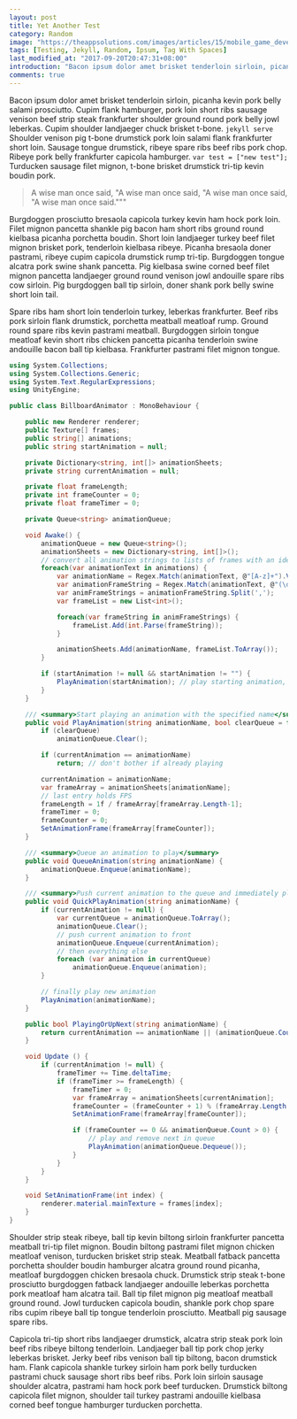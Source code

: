 ```yaml
---
layout: post
title: Yet Another Test
category: Random
image: "https://theappsolutions.com/images/articles/15/mobile_game_development.jpg"
tags: [Testing, Jekyll, Random, Ipsum, Tag With Spaces]
last_modified_at: "2017-09-20T20:47:31+08:00"
introduction: "Bacon ipsum dolor amet brisket tenderloin sirloin, picanha kevin pork belly salami prosciutto. Cupim flank hamburger, pork loin short ribs sausage venison beef strip steak frankfurter shoulder ground round pork belly jowl leberkas. Cupim shoulder landjaeger chuck brisket t-bone. Shoulder venison pig t-bone drumstick pork loin salami flank frankfurter short loin. Sausage tongue drumstick, ribeye spare ribs beef ribs pork chop. Ribeye pork belly frankfurter capicola hamburger. Turducken sausage filet mignon, t-bone brisket drumstick tri-tip kevin boudin pork."
comments: true
---
```


Bacon ipsum dolor amet brisket tenderloin sirloin, picanha kevin pork belly salami prosciutto. Cupim flank hamburger, pork loin short ribs sausage venison beef strip steak frankfurter shoulder ground round pork belly jowl leberkas. Cupim shoulder landjaeger chuck brisket t-bone. `jekyll serve` Shoulder venison pig t-bone drumstick pork loin salami flank frankfurter short loin. Sausage tongue drumstick, ribeye spare ribs beef ribs pork chop. Ribeye pork belly frankfurter capicola hamburger. `var test = ["new test"];` Turducken sausage filet mignon, t-bone brisket drumstick tri-tip kevin boudin pork.

<!--excerpt-->

> A wise man once said, "A wise man once said, "A wise man once said, "A wise man once said."""

Burgdoggen prosciutto bresaola capicola turkey kevin ham hock pork loin. Filet mignon pancetta shankle pig bacon ham short ribs ground round kielbasa picanha porchetta boudin. Short loin landjaeger turkey beef filet mignon brisket pork, tenderloin kielbasa ribeye. Picanha bresaola doner pastrami, ribeye cupim capicola drumstick rump tri-tip. Burgdoggen tongue alcatra pork swine shank pancetta. Pig kielbasa swine corned beef filet mignon pancetta landjaeger ground round venison jowl andouille spare ribs cow sirloin. Pig burgdoggen ball tip sirloin, doner shank pork belly swine short loin tail.

Spare ribs ham short loin tenderloin turkey, leberkas frankfurter. Beef ribs pork sirloin flank drumstick, porchetta meatball meatloaf rump. Ground round spare ribs kevin pastrami meatball. Burgdoggen sirloin tongue meatloaf kevin short ribs chicken pancetta picanha tenderloin swine andouille bacon ball tip kielbasa. Frankfurter pastrami filet mignon tongue.

<div class="limited-block" markdown="1">

``` cs
using System.Collections;
using System.Collections.Generic;
using System.Text.RegularExpressions;
using UnityEngine;

public class BillboardAnimator : MonoBehaviour {

    public new Renderer renderer;
    public Texture[] frames;
    public string[] animations;
    public string startAnimation = null;

    private Dictionary<string, int[]> animationSheets;
    private string currentAnimation = null;

    private float frameLength;
    private int frameCounter = 0;
    private float frameTimer = 0;

    private Queue<string> animationQueue;

    void Awake() {
        animationQueue = new Queue<string>();
        animationSheets = new Dictionary<string, int[]>();
        // convert all animation strings to lists of frames with an identifying name
        foreach(var animationText in animations) {
            var animationName = Regex.Match(animationText, @"[A-z]+").Value;
            var animationFrameString = Regex.Match(animationText, @"(\d+,?)+").Value;
            var animFrameStrings = animationFrameString.Split(',');
            var frameList = new List<int>();

            foreach(var frameString in animFrameStrings) {
                frameList.Add(int.Parse(frameString));
            }

            animationSheets.Add(animationName, frameList.ToArray());
        }

        if (startAnimation != null && startAnimation != "") {
            PlayAnimation(startAnimation); // play starting animation, if specified
        }
    }

    /// <summary>Start playing an animation with the specified name</summary>
    public void PlayAnimation(string animationName, bool clearQueue = false) {
        if (clearQueue)
            animationQueue.Clear();

        if (currentAnimation == animationName)
            return; // don't bother if already playing

        currentAnimation = animationName;
        var frameArray = animationSheets[animationName];
        // last entry holds FPS
        frameLength = 1f / frameArray[frameArray.Length-1];
        frameTimer = 0;
        frameCounter = 0;
        SetAnimationFrame(frameArray[frameCounter]);
    }

    /// <summary>Queue an animation to play</summary>
    public void QueueAnimation(string animationName) {
        animationQueue.Enqueue(animationName);
    }

    /// <summary>Push current animation to the queue and immediately play this one</summary>
    public void QuickPlayAnimation(string animationName) {
        if (currentAnimation != null) {
            var currentQueue = animationQueue.ToArray();
            animationQueue.Clear();
            // push current animation to front
            animationQueue.Enqueue(currentAnimation);
            // then everything else
            foreach (var animation in currentQueue)
                animationQueue.Enqueue(animation);
        }

        // finally play new animation
        PlayAnimation(animationName);
    }

    public bool PlayingOrUpNext(string animationName) {
        return currentAnimation == animationName || (animationQueue.Count > 0 && animationQueue.Peek() == animationName);
    }

	void Update () {
		if (currentAnimation != null) {
            frameTimer += Time.deltaTime;
            if (frameTimer >= frameLength) {
                frameTimer = 0;
                var frameArray = animationSheets[currentAnimation];
                frameCounter = (frameCounter + 1) % (frameArray.Length - 1); // -1 because last value is the FPS
                SetAnimationFrame(frameArray[frameCounter]);

                if (frameCounter == 0 && animationQueue.Count > 0) {
                    // play and remove next in queue
                    PlayAnimation(animationQueue.Dequeue());
                }
            }
        }
	}

    void SetAnimationFrame(int index) {
        renderer.material.mainTexture = frames[index];
    }
}
```

</div>

Shoulder strip steak ribeye, ball tip kevin biltong sirloin frankfurter pancetta meatball tri-tip filet mignon. Boudin biltong pastrami filet mignon chicken meatloaf venison, turducken brisket strip steak. Meatball fatback pancetta porchetta shoulder boudin hamburger alcatra ground round picanha, meatloaf burgdoggen chicken bresaola chuck. Drumstick strip steak t-bone prosciutto burgdoggen fatback landjaeger andouille leberkas porchetta pork meatloaf ham alcatra tail. Ball tip filet mignon pig meatloaf meatball ground round. Jowl turducken capicola boudin, shankle pork chop spare ribs cupim ribeye ball tip tongue tenderloin prosciutto. Meatball pig sausage spare ribs.

Capicola tri-tip short ribs landjaeger drumstick, alcatra strip steak pork loin beef ribs ribeye biltong tenderloin. Landjaeger ball tip pork chop jerky leberkas brisket. Jerky beef ribs venison ball tip biltong, bacon drumstick ham. Flank capicola shankle turkey sirloin ham pork belly turducken pastrami chuck sausage short ribs beef ribs. Pork loin sirloin sausage shoulder alcatra, pastrami ham hock pork beef turducken. Drumstick biltong capicola filet mignon, shoulder tail turkey pastrami andouille kielbasa corned beef tongue hamburger turducken porchetta.